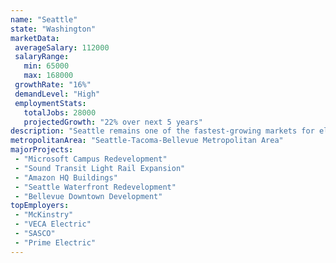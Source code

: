 ```yaml
---
name: "Seattle"
state: "Washington"
marketData:
 averageSalary: 112000
 salaryRange:
   min: 65000
   max: 168000
 growthRate: "16%"
 demandLevel: "High"
 employmentStats:
   totalJobs: 28000
   projectedGrowth: "22% over next 5 years"
description: "Seattle remains one of the fastest-growing markets for electrical professionals, driven by tech campus expansions, data center development, and sustainable building initiatives. The city's focus on green energy and smart infrastructure creates exceptional demand for both traditional electrical and advanced low voltage expertise."
metropolitanArea: "Seattle-Tacoma-Bellevue Metropolitan Area"
majorProjects:
 - "Microsoft Campus Redevelopment"
 - "Sound Transit Light Rail Expansion"
 - "Amazon HQ Buildings"
 - "Seattle Waterfront Redevelopment"
 - "Bellevue Downtown Development"
topEmployers:
 - "McKinstry"
 - "VECA Electric"
 - "SASCO"
 - "Prime Electric"
---
```

